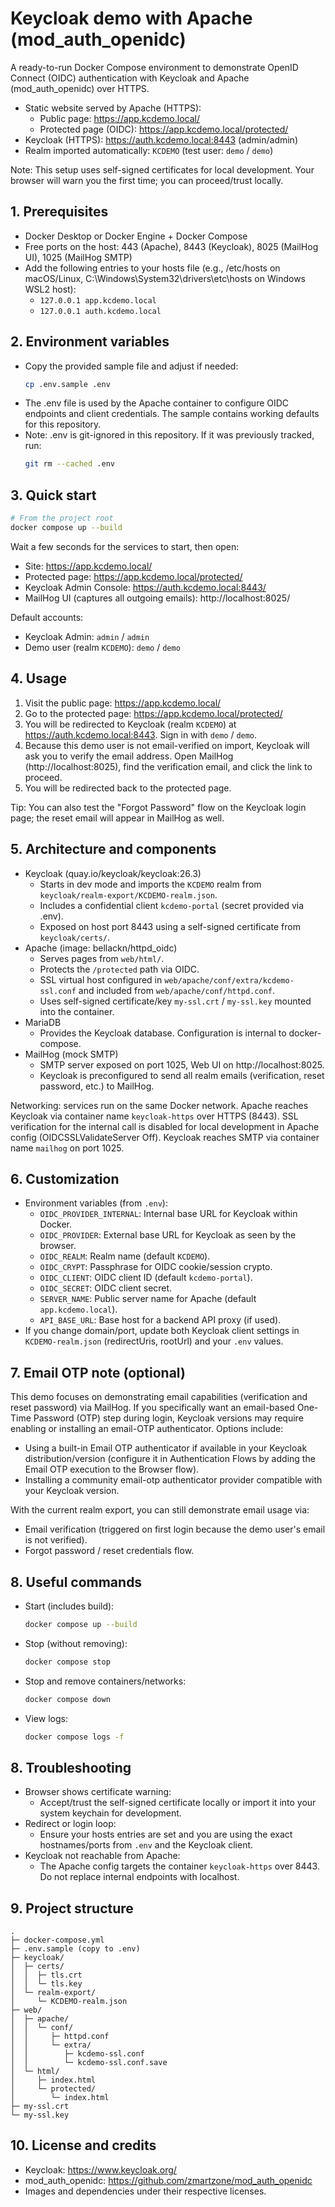 # Keycloak demo with Apache (mod_auth_openidc)

A ready-to-run Docker Compose environment to demonstrate OpenID Connect (OIDC) authentication with Keycloak and Apache (mod_auth_openidc) over HTTPS.

- Static website served by Apache (HTTPS):
  - Public page: https://app.kcdemo.local/
  - Protected page (OIDC): https://app.kcdemo.local/protected/
- Keycloak (HTTPS): https://auth.kcdemo.local:8443 (admin/admin)
- Realm imported automatically: `KCDEMO` (test user: `demo` / `demo`)

Note: This setup uses self-signed certificates for local development. Your browser will warn you the first time; you can proceed/trust locally.

## 1. Prerequisites
- Docker Desktop or Docker Engine + Docker Compose
- Free ports on the host: 443 (Apache), 8443 (Keycloak), 8025 (MailHog UI), 1025 (MailHog SMTP)
- Add the following entries to your hosts file (e.g., /etc/hosts on macOS/Linux, C:\Windows\System32\drivers\etc\hosts on Windows WSL2 host):
  - `127.0.0.1 app.kcdemo.local`
  - `127.0.0.1 auth.kcdemo.local`

## 2. Environment variables
- Copy the provided sample file and adjust if needed:
  ```bash
  cp .env.sample .env
  ```
- The .env file is used by the Apache container to configure OIDC endpoints and client credentials. The sample contains working defaults for this repository.
- Note: .env is git-ignored in this repository. If it was previously tracked, run:
  ```bash
  git rm --cached .env
  ```

## 3. Quick start
```bash
# From the project root
docker compose up --build
```

Wait a few seconds for the services to start, then open:
- Site: https://app.kcdemo.local/
- Protected page: https://app.kcdemo.local/protected/
- Keycloak Admin Console: https://auth.kcdemo.local:8443/
- MailHog UI (captures all outgoing emails): http://localhost:8025/

Default accounts:
- Keycloak Admin: `admin` / `admin`
- Demo user (realm `KCDEMO`): `demo` / `demo`

## 4. Usage
1. Visit the public page: https://app.kcdemo.local/
2. Go to the protected page: https://app.kcdemo.local/protected/
3. You will be redirected to Keycloak (realm `KCDEMO`) at https://auth.kcdemo.local:8443. Sign in with `demo` / `demo`.
4. Because this demo user is not email-verified on import, Keycloak will ask you to verify the email address. Open MailHog (http://localhost:8025), find the verification email, and click the link to proceed.
5. You will be redirected back to the protected page.

Tip: You can also test the "Forgot Password" flow on the Keycloak login page; the reset email will appear in MailHog as well.

## 5. Architecture and components
- Keycloak (quay.io/keycloak/keycloak:26.3)
  - Starts in dev mode and imports the `KCDEMO` realm from `keycloak/realm-export/KCDEMO-realm.json`.
  - Includes a confidential client `kcdemo-portal` (secret provided via .env).
  - Exposed on host port 8443 using a self-signed certificate from `keycloak/certs/`.
- Apache (image: bellackn/httpd_oidc)
  - Serves pages from `web/html/`.
  - Protects the `/protected` path via OIDC.
  - SSL virtual host configured in `web/apache/conf/extra/kcdemo-ssl.conf` and included from `web/apache/conf/httpd.conf`.
  - Uses self-signed certificate/key `my-ssl.crt` / `my-ssl.key` mounted into the container.
- MariaDB
  - Provides the Keycloak database. Configuration is internal to docker-compose.
- MailHog (mock SMTP)
  - SMTP server exposed on port 1025, Web UI on http://localhost:8025.
  - Keycloak is preconfigured to send all realm emails (verification, reset password, etc.) to MailHog.

Networking: services run on the same Docker network. Apache reaches Keycloak via container name `keycloak-https` over HTTPS (8443). SSL verification for the internal call is disabled for local development in Apache config (OIDCSSLValidateServer Off). Keycloak reaches SMTP via container name `mailhog` on port 1025.

## 6. Customization
- Environment variables (from `.env`):
  - `OIDC_PROVIDER_INTERNAL`: Internal base URL for Keycloak within Docker.
  - `OIDC_PROVIDER`: External base URL for Keycloak as seen by the browser.
  - `OIDC_REALM`: Realm name (default `KCDEMO`).
  - `OIDC_CRYPT`: Passphrase for OIDC cookie/session crypto.
  - `OIDC_CLIENT`: OIDC client ID (default `kcdemo-portal`).
  - `OIDC_SECRET`: OIDC client secret.
  - `SERVER_NAME`: Public server name for Apache (default `app.kcdemo.local`).
  - `API_BASE_URL`: Base host for a backend API proxy (if used).
- If you change domain/port, update both Keycloak client settings in `KCDEMO-realm.json` (redirectUris, rootUrl) and your `.env` values.

## 7. Email OTP note (optional)
This demo focuses on demonstrating email capabilities (verification and reset password) via MailHog. If you specifically want an email-based One-Time Password (OTP) step during login, Keycloak versions may require enabling or installing an email-OTP authenticator. Options include:
- Using a built-in Email OTP authenticator if available in your Keycloak distribution/version (configure it in Authentication Flows by adding the Email OTP execution to the Browser flow).
- Installing a community email-otp authenticator provider compatible with your Keycloak version.

With the current realm export, you can still demonstrate email usage via:
- Email verification (triggered on first login because the demo user's email is not verified).
- Forgot password / reset credentials flow.

## 8. Useful commands
- Start (includes build):
  ```bash
  docker compose up --build
  ```
- Stop (without removing):
  ```bash
  docker compose stop
  ```
- Stop and remove containers/networks:
  ```bash
  docker compose down
  ```
- View logs:
  ```bash
  docker compose logs -f
  ```

## 8. Troubleshooting
- Browser shows certificate warning:
  - Accept/trust the self-signed certificate locally or import it into your system keychain for development.
- Redirect or login loop:
  - Ensure your hosts entries are set and you are using the exact hostnames/ports from `.env` and the Keycloak client.
- Keycloak not reachable from Apache:
  - The Apache config targets the container `keycloak-https` over 8443. Do not replace internal endpoints with localhost.

## 9. Project structure
```
.
├─ docker-compose.yml
├─ .env.sample (copy to .env)
├─ keycloak/
│  ├─ certs/
│  │  ├─ tls.crt
│  │  └─ tls.key
│  └─ realm-export/
│     └─ KCDEMO-realm.json
├─ web/
│  ├─ apache/
│  │  └─ conf/
│  │     ├─ httpd.conf
│  │     └─ extra/
│  │        ├─ kcdemo-ssl.conf
│  │        └─ kcdemo-ssl.conf.save
│  └─ html/
│     ├─ index.html
│     └─ protected/
│        └─ index.html
├─ my-ssl.crt
└─ my-ssl.key
```

## 10. License and credits
- Keycloak: https://www.keycloak.org/
- mod_auth_openidc: https://github.com/zmartzone/mod_auth_openidc
- Images and dependencies under their respective licenses.
